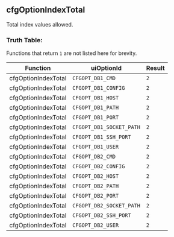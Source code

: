 ## cfgOptionIndexTotal

Total index values allowed.

### Truth Table:

Functions that return `1` are not listed here for brevity.

| Function | uiOptionId | Result |
| -------- | ---------- | ------ |
| cfgOptionIndexTotal | `CFGOPT_DB1_CMD` | `2` |
| cfgOptionIndexTotal | `CFGOPT_DB1_CONFIG` | `2` |
| cfgOptionIndexTotal | `CFGOPT_DB1_HOST` | `2` |
| cfgOptionIndexTotal | `CFGOPT_DB1_PATH` | `2` |
| cfgOptionIndexTotal | `CFGOPT_DB1_PORT` | `2` |
| cfgOptionIndexTotal | `CFGOPT_DB1_SOCKET_PATH` | `2` |
| cfgOptionIndexTotal | `CFGOPT_DB1_SSH_PORT` | `2` |
| cfgOptionIndexTotal | `CFGOPT_DB1_USER` | `2` |
| cfgOptionIndexTotal | `CFGOPT_DB2_CMD` | `2` |
| cfgOptionIndexTotal | `CFGOPT_DB2_CONFIG` | `2` |
| cfgOptionIndexTotal | `CFGOPT_DB2_HOST` | `2` |
| cfgOptionIndexTotal | `CFGOPT_DB2_PATH` | `2` |
| cfgOptionIndexTotal | `CFGOPT_DB2_PORT` | `2` |
| cfgOptionIndexTotal | `CFGOPT_DB2_SOCKET_PATH` | `2` |
| cfgOptionIndexTotal | `CFGOPT_DB2_SSH_PORT` | `2` |
| cfgOptionIndexTotal | `CFGOPT_DB2_USER` | `2` |
